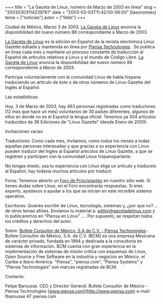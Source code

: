 +++
title = "La Gaceta de Linux, número de Marzo de 2003 en línea"
slug = "20030303114239781"
date = "2003-03-03T11:42:00-06:00"
[taxonomies]
tema = ["noticias"]
autor = ["febb"]
+++

Ciudad de México, Marzo 3 de 2003. [La Gaceta de
Linux](http://www.gacetadelinux.com/) anuncia la disponibilidad del
nuevo número 88 correspondiente a Marzo de 2003.

[La Gaceta de Linux](http://www.gacetadelinux.com/) es la edición en
Español de la revista electrónica Linux Gazette editada y mantenida en
línea por [Piensa Technologies](http://www.piensa.com/) . Se publica en
línea cada mes y mantiene un proceso constante de traducción al Español
de artículos relativos a Linux y el mundo de Código Libre. [La Gaceta de
Linux](http://www.gacetadelinux.com/) anuncia la disponibilidad del
nuevo número 88 correspondiente a Marzo de 2003.

<!-- more -->
Participa voluntariamente con la comunidad Linux de habla hispana
traduciendo un artículo de éste o de otros números de Linux Gazette del
Inglés al Español.

Las estadísticas:

Hoy, 3 de Marzo de 2003, hay 483 personas registradas como traductores
(12 mas que hace un mes) voluntarios de 30 países diferentes, algunos de
ellos en donde no es el Español la lengua oficial. Tenemos ya 304
artículos traducidos de 38 Ediciones de "Linux Gazette" (desde Enero de
2000).

Invitaciones varias:

Traductores: Como cada mes, invitamos, como todos los meses a todas
aquellas personas interesadas y que gracias a su experiencia con Linux
pueden traducir del Ingles al Español artículos de Linux Gazette, a que
se registren y participen con la comunidad Linux hispanoparlante.

No tengas miedo, usa tu experiencia con Linux elige un artículo y
tradúcelo al Español, hay todavía muchos artículos por traducir.

Foros: Tenemos abierto un [Foro de
Principiantes](http://www.piensa.com/foro_principiantes) en nuestro
sitio web. Si tienes dudas sobre Linux, en el Foro encontrarás
respuestas. Si eres experto, ayúdanos a ayudar a los que se inician en
este increíble sistema operativo.

Escritores: Quieres escribir de Linux, tecnología, sistemas y, ¿por que
no? ... de otros temas afines. Envíanos tu material a:
<editor@gacetadelinux.com> y lo publicaremos en "Piensa en Linux" ....
Por supuesto, se respetan todos los créditos y derechos del autor.

Sobre: [Bufete Consultor de México, S.A de C.V. - Piensa
Technologies](http://www.piensa.com/) :
Bufete Consultor de México, S.A. de C.V. (BCM) es una empresa Mexicana
de carácter privado, fundada en 1994 y dedicada a la consultoría en
sistemas de información. BCM cuenta con gran experiencia en la
implementación de sistemas de misión crítica con esquemas de Linux, Open
Source y Free Software en la industria y negocios en México, el Caribe e
Ibero-América. "Piensa", "piensa.com", "Piensa Systems" y "Piensa
Technologies" son marcas registradas de BCM.

Contacto:

Felipe Barousse.
CEO y Director General.
Bufete Consultor de México - Piensa Technologies
[www.piensa.com](http://www.piensa.com)
e-mail: fbarousse AT piensa.com

